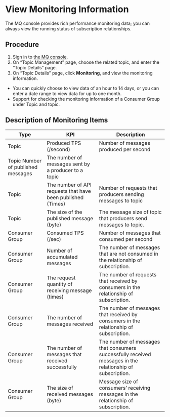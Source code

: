 # View Monitoring Information
The MQ console provides rich performance monitoring data; you can always view the running status of subscription relationships. 

## Procedure
1. Sign in to [the MQ console]().
2. On “Topic Management” page, choose the related topic, and enter the “Topic Details” page. 
3. On “Topic Details” page, click **Monitoring**, and view the monitoring information. 
*	You can quickly choose to view data of an hour to 14 days, or you can enter a date range to view data for up to one month.
*	Support for checking the monitoring information of a Consumer Group under Topic and topic. 

  

## Description of Monitoring Items 
| Type	| KPI	| Description |
| --- | --- | --- |
| Topic	| Produced TPS (/second) |	Number of messages produced per second |
| Topic	Number of published messages	| The number of messages sent by a producer to a topic |
| Topic	| The number of API requests that have been published (Times)	| Number of requests that producers sending messages to topic |
| Topic	| The size of the published message (byte)	| The message size of topic that producers send messages to topic. |
| Consumer Group	| Consumed TPS (/sec) |	Number of messages that consumed per second |
| Consumer Group	| Number of accumulated messages	| The number of messages that are not consumed in the relationship of subscription. |
| Consumer Group	| The request quantity of receiving message (times)	| The number of requests that received by consumers in the relationship of subscription. |
| Consumer Group	| The number of messages received	| The number of messages that received by consumers in the relationship of subscription. |
| Consumer Group	| The number of messages that received successfully |	The number of messages that consumers successfully received messages in the relationship of subscription. |
| Consumer Group	| The size of received messages (byte)	| Message size of consumers’ receiving messages in the relationship of subscription. |


